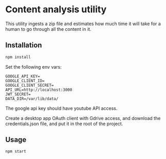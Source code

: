 # Content analysis utility

This utility ingests a zip file and estimates how much time it will take for a human to go through all the content in it.

## Installation

```bash
npm install
```

Set the following env vars:
```
GOOGLE_API_KEY=
GOOGLE_CLIENT_ID=
GOOGLE_CLIENT_SECRET=
API_URL=http://localhost:3000
JWT_SECRET=
DATA_DIR=/var/lib/data/
```

The google api key should have youtube API access.

Create a desktop app OAuth client with Gdrive access, and download the credentials.json file, and put it in the root of the project.


## Usage

```bash
npm start
```

